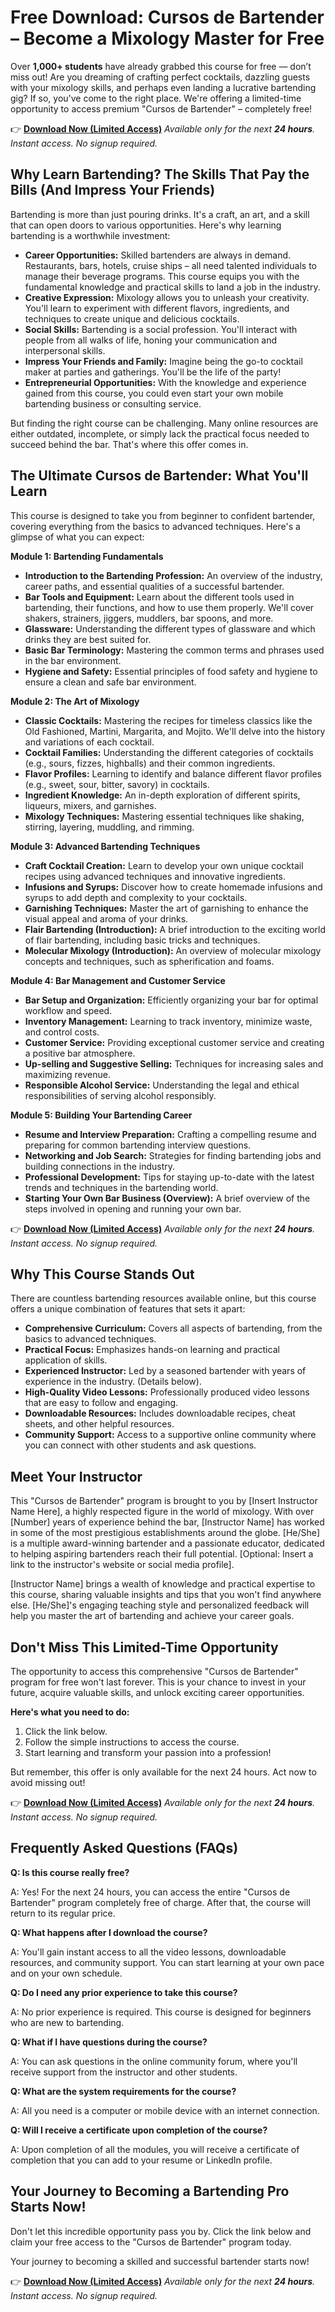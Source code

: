 # Free Download: Cursos de Bartender – Become a Mixology Master for Free

Over **1,000+ students** have already grabbed this course for free — don’t miss out!
Are you dreaming of crafting perfect cocktails, dazzling guests with your mixology skills, and perhaps even landing a lucrative bartending gig? If so, you've come to the right place. We're offering a limited-time opportunity to access premium "Cursos de Bartender" – completely free!

👉 [**Download Now (Limited Access)**](https://udemywork.com/cursos-de-bartender)
_Available only for the next **24 hours**. Instant access. No signup required._

## Why Learn Bartending? The Skills That Pay the Bills (And Impress Your Friends)

Bartending is more than just pouring drinks. It's a craft, an art, and a skill that can open doors to various opportunities. Here's why learning bartending is a worthwhile investment:

*   **Career Opportunities:** Skilled bartenders are always in demand. Restaurants, bars, hotels, cruise ships – all need talented individuals to manage their beverage programs. This course equips you with the fundamental knowledge and practical skills to land a job in the industry.
*   **Creative Expression:** Mixology allows you to unleash your creativity. You'll learn to experiment with different flavors, ingredients, and techniques to create unique and delicious cocktails.
*   **Social Skills:** Bartending is a social profession. You'll interact with people from all walks of life, honing your communication and interpersonal skills.
*   **Impress Your Friends and Family:** Imagine being the go-to cocktail maker at parties and gatherings. You'll be the life of the party!
*   **Entrepreneurial Opportunities:** With the knowledge and experience gained from this course, you could even start your own mobile bartending business or consulting service.

But finding the right course can be challenging. Many online resources are either outdated, incomplete, or simply lack the practical focus needed to succeed behind the bar. That's where this offer comes in.

## The Ultimate Cursos de Bartender: What You'll Learn

This course is designed to take you from beginner to confident bartender, covering everything from the basics to advanced techniques. Here's a glimpse of what you can expect:

**Module 1: Bartending Fundamentals**

*   **Introduction to the Bartending Profession:** An overview of the industry, career paths, and essential qualities of a successful bartender.
*   **Bar Tools and Equipment:** Learn about the different tools used in bartending, their functions, and how to use them properly. We'll cover shakers, strainers, jiggers, muddlers, bar spoons, and more.
*   **Glassware:** Understanding the different types of glassware and which drinks they are best suited for.
*   **Basic Bar Terminology:** Mastering the common terms and phrases used in the bar environment.
*   **Hygiene and Safety:** Essential principles of food safety and hygiene to ensure a clean and safe bar environment.

**Module 2: The Art of Mixology**

*   **Classic Cocktails:** Mastering the recipes for timeless classics like the Old Fashioned, Martini, Margarita, and Mojito. We'll delve into the history and variations of each cocktail.
*   **Cocktail Families:** Understanding the different categories of cocktails (e.g., sours, fizzes, highballs) and their common ingredients.
*   **Flavor Profiles:** Learning to identify and balance different flavor profiles (e.g., sweet, sour, bitter, savory) in cocktails.
*   **Ingredient Knowledge:** An in-depth exploration of different spirits, liqueurs, mixers, and garnishes.
*   **Mixology Techniques:** Mastering essential techniques like shaking, stirring, layering, muddling, and rimming.

**Module 3: Advanced Bartending Techniques**

*   **Craft Cocktail Creation:** Learn to develop your own unique cocktail recipes using advanced techniques and innovative ingredients.
*   **Infusions and Syrups:** Discover how to create homemade infusions and syrups to add depth and complexity to your cocktails.
*   **Garnishing Techniques:** Master the art of garnishing to enhance the visual appeal and aroma of your drinks.
*   **Flair Bartending (Introduction):** A brief introduction to the exciting world of flair bartending, including basic tricks and techniques.
*   **Molecular Mixology (Introduction):** An overview of molecular mixology concepts and techniques, such as spherification and foams.

**Module 4: Bar Management and Customer Service**

*   **Bar Setup and Organization:** Efficiently organizing your bar for optimal workflow and speed.
*   **Inventory Management:** Learning to track inventory, minimize waste, and control costs.
*   **Customer Service:** Providing exceptional customer service and creating a positive bar atmosphere.
*   **Up-selling and Suggestive Selling:** Techniques for increasing sales and maximizing revenue.
*   **Responsible Alcohol Service:** Understanding the legal and ethical responsibilities of serving alcohol responsibly.

**Module 5: Building Your Bartending Career**

*   **Resume and Interview Preparation:** Crafting a compelling resume and preparing for common bartending interview questions.
*   **Networking and Job Search:** Strategies for finding bartending jobs and building connections in the industry.
*   **Professional Development:** Tips for staying up-to-date with the latest trends and techniques in the bartending world.
*   **Starting Your Own Bar Business (Overview):** A brief overview of the steps involved in opening and running your own bar.

👉 [**Download Now (Limited Access)**](https://udemywork.com/cursos-de-bartender)
_Available only for the next **24 hours**. Instant access. No signup required._

## Why This Course Stands Out

There are countless bartending resources available online, but this course offers a unique combination of features that sets it apart:

*   **Comprehensive Curriculum:** Covers all aspects of bartending, from the basics to advanced techniques.
*   **Practical Focus:** Emphasizes hands-on learning and practical application of skills.
*   **Experienced Instructor:** Led by a seasoned bartender with years of experience in the industry. (Details below).
*   **High-Quality Video Lessons:** Professionally produced video lessons that are easy to follow and engaging.
*   **Downloadable Resources:** Includes downloadable recipes, cheat sheets, and other helpful resources.
*   **Community Support:** Access to a supportive online community where you can connect with other students and ask questions.

## Meet Your Instructor

This "Cursos de Bartender" program is brought to you by [Insert Instructor Name Here], a highly respected figure in the world of mixology. With over [Number] years of experience behind the bar, [Instructor Name] has worked in some of the most prestigious establishments around the globe. [He/She] is a multiple award-winning bartender and a passionate educator, dedicated to helping aspiring bartenders reach their full potential. [Optional: Insert a link to the instructor's website or social media profile].

[Instructor Name] brings a wealth of knowledge and practical expertise to this course, sharing valuable insights and tips that you won't find anywhere else. [He/She]'s engaging teaching style and personalized feedback will help you master the art of bartending and achieve your career goals.

## Don't Miss This Limited-Time Opportunity

The opportunity to access this comprehensive "Cursos de Bartender" program for free won't last forever. This is your chance to invest in your future, acquire valuable skills, and unlock exciting career opportunities.

**Here's what you need to do:**

1.  Click the link below.
2.  Follow the simple instructions to access the course.
3.  Start learning and transform your passion into a profession!

But remember, this offer is only available for the next 24 hours. Act now to avoid missing out!

👉 [**Download Now (Limited Access)**](https://udemywork.com/cursos-de-bartender)
_Available only for the next **24 hours**. Instant access. No signup required._

## Frequently Asked Questions (FAQs)

**Q: Is this course really free?**

A: Yes! For the next 24 hours, you can access the entire "Cursos de Bartender" program completely free of charge. After that, the course will return to its regular price.

**Q: What happens after I download the course?**

A: You'll gain instant access to all the video lessons, downloadable resources, and community support. You can start learning at your own pace and on your own schedule.

**Q: Do I need any prior experience to take this course?**

A: No prior experience is required. This course is designed for beginners who are new to bartending.

**Q: What if I have questions during the course?**

A: You can ask questions in the online community forum, where you'll receive support from the instructor and other students.

**Q: What are the system requirements for the course?**

A: All you need is a computer or mobile device with an internet connection.

**Q: Will I receive a certificate upon completion of the course?**

A: Upon completion of all the modules, you will receive a certificate of completion that you can add to your resume or LinkedIn profile.

## Your Journey to Becoming a Bartending Pro Starts Now!

Don't let this incredible opportunity pass you by. Click the link below and claim your free access to the "Cursos de Bartender" program today.

Your journey to becoming a skilled and successful bartender starts now!

👉 [**Download Now (Limited Access)**](https://udemywork.com/cursos-de-bartender)
_Available only for the next **24 hours**. Instant access. No signup required._
